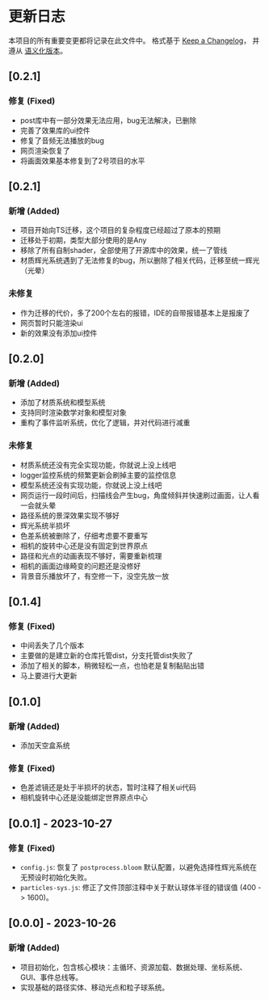 # 更新日志

本项目的所有重要变更都将记录在此文件中。
格式基于 [Keep a Changelog](https://keepachangelog.com/zh-CN/1.0.0/)，
并遵从 [语义化版本](https://semver.org/lang/zh-CN/)。


## [0.2.1]

### 修复 (Fixed)
- post库中有一部分效果无法应用，bug无法解决，已删除
- 完善了效果库的ui控件
- 修复了音频无法播放的bug
- 网页渲染恢复了
- 将画面效果基本修复到了2号项目的水平

## [0.2.1]

### 新增 (Added)
- 项目开始向TS迁移，这个项目的复杂程度已经超过了原本的预期
- 迁移处于初期，类型大部分使用的是Any
- 移除了所有自制shader，全部使用了开源库中的效果，统一了管线
- 材质辉光系统遇到了无法修复的bug，所以删除了相关代码，迁移至统一辉光（光晕）

### 未修复
- 作为迁移的代价，多了200个左右的报错，IDE的自带报错基本上是报废了
- 网页暂时只能渲染ui
- 新的效果没有添加ui控件

## [0.2.0]

### 新增 (Added)

- 添加了材质系统和模型系统
- 支持同时渲染数学对象和模型对象
- 重构了事件监听系统，优化了逻辑，并对代码进行减重

### 未修复

- 材质系统还没有完全实现功能，你就说上没上线吧
- logger监控系统的频繁更新会刷掉主要的监控信息
- 模型系统还没有实现功能，你就说上没上线吧
- 网页运行一段时间后，扫描线会产生bug，角度倾斜并快速刷过画面，让人看一会就头晕
- 路径系统的景深效果实现不够好
- 辉光系统半损坏
- 色差系统被删除了，仔细考虑要不要重写
- 相机的旋转中心还是没有固定到世界原点
- 路径和光点的动画表现不够好，需要重新梳理
- 相机的画面边缘畸变的问题还是没修好
- 背景音乐播放坏了，有空修一下，没空先放一放

## [0.1.4]

### 修复 (Fixed)
- 中间丢失了几个版本
- 主要做的是建立新的仓库托管dist，分支托管dist失败了
- 添加了相关的脚本，稍微轻松一点，也怕老是复制黏贴出错
- 马上要进行大更新

## [0.1.0]

### 新增 (Added)
- 添加天空盒系统

### 修复 (Fixed)
- 色差滤镜还是处于半损坏的状态，暂时注释了相关ui代码
- 相机旋转中心还是没能绑定世界原点中心

## [0.0.1] - 2023-10-27

### 修复 (Fixed)
- `config.js`: 恢复了 `postprocess.bloom` 默认配置，以避免选择性辉光系统在无预设时初始化失败。
- `particles-sys.js`: 修正了文件顶部注释中关于默认球体半径的错误值 (400 -> 1600)。

## [0.0.0] - 2023-10-26

### 新增 (Added)
- 项目初始化，包含核心模块：主循环、资源加载、数据处理、坐标系统、GUI、事件总线等。
- 实现基础的路径实体、移动光点和粒子球系统。

